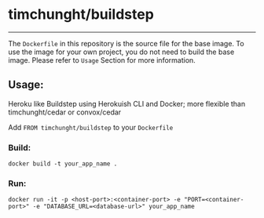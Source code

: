 # timchunght/buildstep
---

The ``Dockerfile`` in this repository is the source file for the base image. To use the image for your own project, you do not need to build the base image. Please refer to ``Usage`` Section for more information.

## Usage:

Heroku like Buildstep using Herokuish CLI and Docker; more flexible than timchunght/cedar or convox/cedar

Add ``FROM timchunght/buildstep`` to your ``Dockerfile``

### Build:

```
docker build -t your_app_name .
```

### Run:
 
```
docker run -it -p <host-port>:<container-port> -e "PORT=<container-port>" -e "DATABASE_URL=<database-url>" your_app_name
```

  
